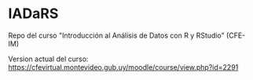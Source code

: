 # IADaRS
Repo del curso "Introducción al Análisis de Datos con R y RStudio" (CFE-IM)

Version actual del curso:
https://cfevirtual.montevideo.gub.uy/moodle/course/view.php?id=2291
